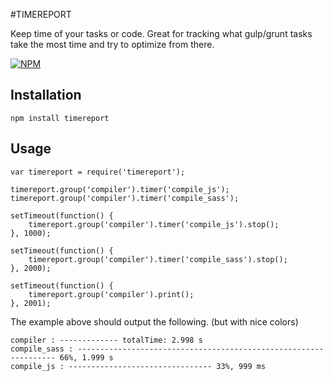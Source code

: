 #TIMEREPORT

Keep time of your tasks or code. Great for tracking what gulp/grunt tasks take the most time and try to optimize from there.

[![NPM](https://nodei.co/npm/timereport.png?downloads=true&downloadRank=true&stars=true)](https://nodei.co/npm/timereport/)

## Installation

	npm install timereport
	
## Usage

	var timereport = require('timereport');
	
	timereport.group('compiler').timer('compile_js');
	timereport.group('compiler').timer('compile_sass');
	
	setTimeout(function() {
		timereport.group('compiler').timer('compile_js').stop();
	}, 1000);
	
	setTimeout(function() {
		timereport.group('compiler').timer('compile_sass').stop();
	}, 2000);
	
	setTimeout(function() {
		timereport.group('compiler').print();
	}, 2001);
	
The example above should output the following. (but with nice colors)

	compiler : ------------- totalTime: 2.998 s
	compile_sass : ----------------------------------------------------------------- 66%, 1.999 s
	compile_js : -------------------------------- 33%, 999 ms
	
